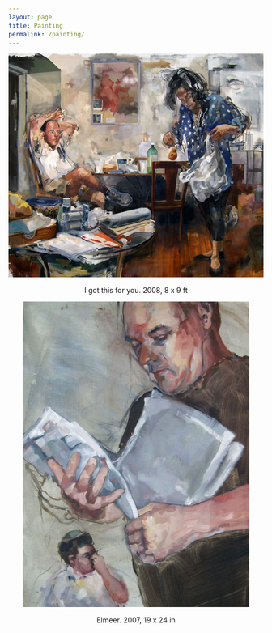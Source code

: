 ```yaml
---
layout: page
title: Painting
permalink: /painting/
---
```


<div style="text-align:center" markdown="1">

![alt text](/images/igotthisforyou.jpg "I got this for you")

I got this for you. 2008, 8 x 9 ft

![alt text](/images/elmeer.jpg "Elmeer")

Elmeer. 2007, 19 x 24 in

</div>

